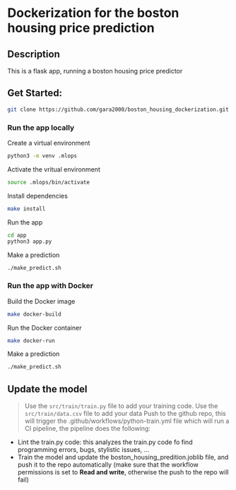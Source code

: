 # Dockerization for the boston housing price prediction
## Description
This is a flask app, running a boston housing price predictor

## Get Started:
```bash
git clone https://github.com/gara2000/boston_housing_dockerization.git
```
### Run the app locally
Create a virtual environment
```bash
python3 -m venv .mlops
```
Activate the vritual environment
```bash
source .mlops/bin/activate
```
Install dependencies
```bash
make install
```
Run the app
```bash
cd app
python3 app.py
```
Make a prediction
```
./make_predict.sh
```

### Run the app with Docker
Build the Docker image
```bash
make docker-build
```
Run the Docker container
```bash
make docker-run
```
Make a prediction
```bash
./make_predict.sh
```

## Update the model
> Use the ```src/train/train.py``` file to add your training code.
> Use the ```src/train/data.csv``` file to add your data
> Push to the github repo, this will trigger the .github/workflows/python-train.yml file which will run a CI pipeline, the pipeline does the following:
* Lint the train.py code: this analyzes the train.py code fo find programming errors, bugs, stylistic issues, ...
* Train the model and update the boston_housing_predition.joblib file, and push it to the repo automatically (make sure that the workflow permissions is set to **Read and write**, otherwise the push to the repo will fail)
